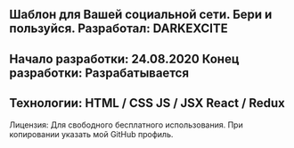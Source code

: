 Шаблон для Вашей социальной сети. Бери и пользуйся.
Разработал: DARKEXCITE
---
Начало разработки: 24.08.2020
Конец разработки: Разрабатывается
---
Технологии:
HTML / CSS
JS / JSX
React / Redux
---
Лицензия: Для свободного бесплатного использования.
При копировании указать мой GitHub профиль.
